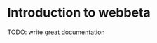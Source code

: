 # Introduction to webbeta

TODO: write [great documentation](http://jacobian.org/writing/what-to-write/)

